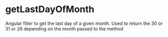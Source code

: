 # getLastDayOfMonth
Angular filter to get the last day of a given month. Used to return the 30 or 31 or 28 depending on the month passed to the method
